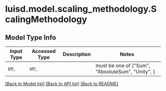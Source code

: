 # luisd.model.scaling_methodology.ScalingMethodology

## Model Type Info
Input Type | Accessed Type | Description | Notes
------------ | ------------- | ------------- | -------------
str,  | str,  |  | must be one of ["Sum", "AbsoluteSum", "Unity", ] 

[[Back to Model list]](../../README.md#documentation-for-models) [[Back to API list]](../../README.md#documentation-for-api-endpoints) [[Back to README]](../../README.md)

